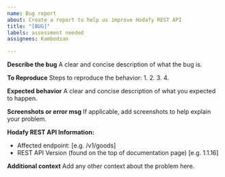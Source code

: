 ```yaml
---
name: Bug report
about: Create a report to help us improve Hodafy REST API
title: "[BUG]"
labels: assessment needed
assignees: Kambodzan

---
```


**Describe the bug**
A clear and concise description of what the bug is.

**To Reproduce**
Steps to reproduce the behavior:
1. 
2. 
3. 
4. 

**Expected behavior**
A clear and concise description of what you expected to happen.

**Screenshots or error msg**
If applicable, add screenshots to help explain your problem.

**Hodafy REST API Information:**
 - Affected endpoint: [e.g. /v1/goods]
 - REST API Version (found on the top of documentation page) [e.g. 1.1.16]


**Additional context**
Add any other context about the problem here.
